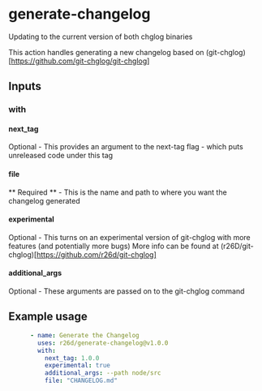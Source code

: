 # generate-changelog

Updating to the current version of both chglog binaries

This action handles generating a new changelog based on (git-chglog)[https://github.com/git-chglog/git-chglog]
## Inputs

### with

#### next_tag
Optional - This provides an argument to the next-tag flag - which puts unreleased code under this tag

#### file
** Required ** - This is the name and path to where you want the changelog generated

#### experimental
Optional - This turns on an experimental version of git-chglog with more features (and potentially more bugs) More info can be found at (r26D/git-chglog)[https://github.com/r26d/git-chglog]

#### additional_args
Optional - These arguments are passed on to the git-chglog command


## Example usage

```yaml
      - name: Generate the Changelog
        uses: r26d/generate-changelog@v1.0.0
        with:
          next_tag: 1.0.0
          experimental: true
          additional_args: --path node/src
          file: "CHANGELOG.md"
  
```
